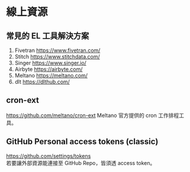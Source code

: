 # 線上資源

## 常見的 EL 工具解決方案
1.	Fivetran  https://www.fivetran.com/  
2.	Stitch  https://www.stitchdata.com/  
3.	Singer  https://www.singer.io/  
4.	Airbyte https://airbyte.com/  
5.	Meltano https://meltano.com/  
6.	dlt https://dlthub.com/  

## cron-ext
https://github.com/meltano/cron-ext
Meltano 官方提供的 cron 工作排程工具。


## GitHub Personal access tokens (classic)
https://github.com/settings/tokens  
若要讓外部資源能連接至 GitHub Repo，皆須透 access token。

